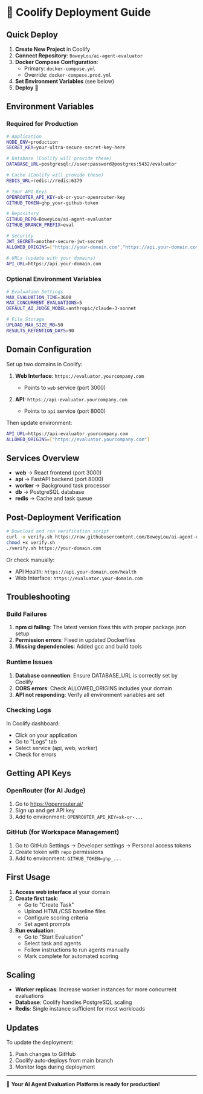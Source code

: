 # 🚀 Coolify Deployment Guide

## Quick Deploy

1. **Create New Project** in Coolify
2. **Connect Repository**: `BoweyLou/ai-agent-evaluator`
3. **Docker Compose Configuration**:
   - Primary: `docker-compose.yml`
   - Override: `docker-compose.prod.yml` 
4. **Set Environment Variables** (see below)
5. **Deploy** 🎉

## Environment Variables

### Required for Production

```bash
# Application
NODE_ENV=production
SECRET_KEY=your-ultra-secure-secret-key-here

# Database (Coolify will provide these)
DATABASE_URL=postgresql://user:password@postgres:5432/evaluator

# Cache (Coolify will provide these)  
REDIS_URL=redis://redis:6379

# Your API Keys
OPENROUTER_API_KEY=sk-or-your-openrouter-key
GITHUB_TOKEN=ghp_your-github-token

# Repository
GITHUB_REPO=BoweyLou/ai-agent-evaluator
GITHUB_BRANCH_PREFIX=eval

# Security
JWT_SECRET=another-secure-jwt-secret
ALLOWED_ORIGINS=["https://your-domain.com","https://api.your-domain.com"]

# URLs (update with your domains)
API_URL=https://api.your-domain.com
```

### Optional Environment Variables

```bash
# Evaluation Settings
MAX_EVALUATION_TIME=3600
MAX_CONCURRENT_EVALUATIONS=5
DEFAULT_AI_JUDGE_MODEL=anthropic/claude-3-sonnet

# File Storage
UPLOAD_MAX_SIZE_MB=50
RESULTS_RETENTION_DAYS=90
```

## Domain Configuration

Set up two domains in Coolify:

1. **Web Interface**: `https://evaluator.yourcompany.com`
   - Points to `web` service (port 3000)
   
2. **API**: `https://api-evaluator.yourcompany.com` 
   - Points to `api` service (port 8000)

Then update environment:
```bash
API_URL=https://api-evaluator.yourcompany.com
ALLOWED_ORIGINS=["https://evaluator.yourcompany.com"]
```

## Services Overview

- **web** → React frontend (port 3000)
- **api** → FastAPI backend (port 8000)  
- **worker** → Background task processor
- **db** → PostgreSQL database
- **redis** → Cache and task queue

## Post-Deployment Verification

```bash
# Download and run verification script
curl -o verify.sh https://raw.githubusercontent.com/BoweyLou/ai-agent-evaluator/main/verify-deployment.sh
chmod +x verify.sh
./verify.sh https://your-domain.com
```

Or check manually:
- API Health: `https://api.your-domain.com/health`
- Web Interface: `https://evaluator.your-domain.com`

## Troubleshooting

### Build Failures

1. **npm ci failing**: The latest version fixes this with proper package.json setup
2. **Permission errors**: Fixed in updated Dockerfiles
3. **Missing dependencies**: Added gcc and build tools

### Runtime Issues

1. **Database connection**: Ensure DATABASE_URL is correctly set by Coolify
2. **CORS errors**: Check ALLOWED_ORIGINS includes your domain
3. **API not responding**: Verify all environment variables are set

### Checking Logs

In Coolify dashboard:
- Click on your application
- Go to "Logs" tab
- Select service (api, web, worker)
- Check for errors

## Getting API Keys

### OpenRouter (for AI Judge)
1. Go to https://openrouter.ai/
2. Sign up and get API key
3. Add to environment: `OPENROUTER_API_KEY=sk-or-...`

### GitHub (for Workspace Management)
1. Go to GitHub Settings → Developer settings → Personal access tokens
2. Create token with `repo` permissions
3. Add to environment: `GITHUB_TOKEN=ghp_...`

## First Usage

1. **Access web interface** at your domain
2. **Create first task**:
   - Go to "Create Task"
   - Upload HTML/CSS baseline files
   - Configure scoring criteria
   - Set agent prompts
3. **Run evaluation**:
   - Go to "Start Evaluation"  
   - Select task and agents
   - Follow instructions to run agents manually
   - Mark complete for automated scoring

## Scaling

- **Worker replicas**: Increase worker instances for more concurrent evaluations
- **Database**: Coolify handles PostgreSQL scaling
- **Redis**: Single instance sufficient for most workloads

## Updates

To update the deployment:
1. Push changes to GitHub
2. Coolify auto-deploys from main branch
3. Monitor logs during deployment

---

🎉 **Your AI Agent Evaluation Platform is ready for production!**
